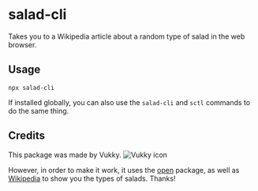 # salad-cli
Takes you to a Wikipedia article about a random type of salad in the web browser.

## Usage
```
npx salad-cli
```

If installed globally, you can also use the `salad-cli` and `sctl` commands to do the same thing.

## Credits
This package was made by Vukky. ![Vukky icon](https://i.imgur.com/wsZ1YD1.gif)

However, in order to make it work, it uses the [open](https://npmjs.com/open) package, as well as [Wikipedia](https://wikipedia.org) to show you the types of salads. Thanks!